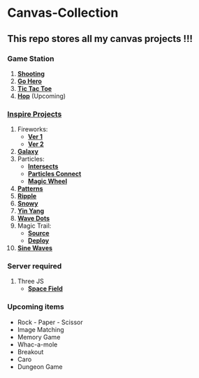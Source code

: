 # Canvas-Collection

## This repo stores all my canvas projects !!!

### Game Station

1.  [**Shooting**](./GameStation/Shooting)
2.  [**Go Hero**](./GameStation/GoHero)
3.  [**Tic Tac Toe**](./GameStation/TicTacToe)
4.  [**Hop**](./GameStation/Hop) (Upcoming)

### [**Inspire Projects**](./Inspire/)

1.  Fireworks:
    - [**Ver 1**](./Inspire/Fireworks/Ver1)
    - [**Ver 2**](./Inspire/Fireworks/Ver2)
2.  [**Galaxy**](./Inspire/Galaxy)
3.  Particles:
    - [**Intersects**](./Inspire/Particles/Particles1)
    - [**Particles Connect**](./Inspire/Particles/Particles2)
    - [**Magic Wheel**](./Inspire/Particles/Particles3)
4.  [**Patterns**](./Inspire/Patterns)
5.  [**Ripple**](./Inspire/Ripple)
6.  [**Snowy**](./Inspire/Snowy)
7.  [**Yin Yang**](./Inspire/YinYang)
8.  [**Wave Dots**](./Inspire/WaveDots)
9.  Magic Trail:
    - [**Source**](https://github.com/yuran1811/magic-trail)
    - [**Deploy**](https://yuran1811.github.io/magic-trail/)
10. [**Sine Waves**](./Inspire/SineWaves)

### Server required

1. Three JS
   - [**Space Field**](./Inspire/ThreeJS/SpaceField/)

### Upcoming items

- Rock - Paper - Scissor
- Image Matching
- Memory Game
- Whac-a-mole
- Breakout
- Caro
- Dungeon Game
